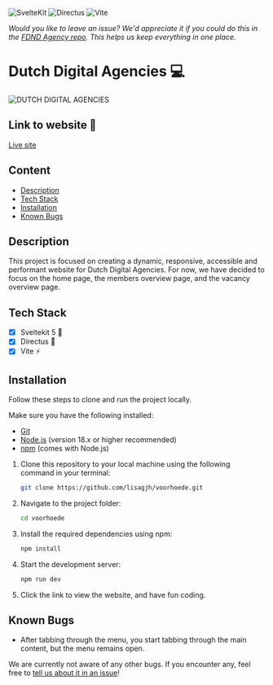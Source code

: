 ![SvelteKit](https://img.shields.io/badge/SvelteKit-v5-orange)
![Directus](https://img.shields.io/badge/Directus-API-blue)
![Vite](https://img.shields.io/badge/Vite-fast-brightgreen)

*Would you like to leave an issue? We'd appreciate it if you could do this in the  [FDND Agency repo](https://github.com/fdnd-agency/voorhoede). This helps us keep everything in one place.*

# Dutch Digital Agencies 💻


![DUTCH DIGITAL AGENCIES](https://github.com/user-attachments/assets/b461e4bc-0d6d-480a-8e47-c75e88187acd)

## Link to website 🔗

[Live site](https://dda.agency.fdnd.nl/)

## Content

- [Description](#Description)
- [Tech Stack](#Tech-Stack)
- [Installation](#Installation)
- [Known Bugs](#Known-Bugs)

## Description

This project is focused on creating a dynamic, responsive, accessible and performant website for Dutch Digital Agencies. For now, we have decided to focus on the home page, the members overview page, and the vacancy overview page.

## Tech Stack

- [x] Sveltekit 5 📙
- [x] Directus 🐰
- [x] Vite ⚡️

## Installation

Follow these steps to clone and run the project locally.

Make sure you have the following installed:

- [Git](https://git-scm.com/)
- [Node.js](https://nodejs.org/) (version 18.x or higher recommended)
- [npm](https://www.npmjs.com/) (comes with Node.js)


1. Clone this repository to your local machine using the following command in your terminal:

    ```bash
    git clone https://github.com/lisagjh/voorhoede.git
    ```

2. Navigate to the project folder:

    ```bash
    cd voorhoede
    ```


3. Install the required dependencies using npm:

    ```bash
    npm install
    ```

4. Start the development server:

    ```bash
    npm run dev
    ```

5. Click the link to view the website, and have fun coding.

## Known Bugs

- After tabbing through the menu, you start tabbing through the main content, but the menu remains open.

We are currently not aware of any other bugs. If you encounter any, feel free to [tell us about it in an issue]([url](https://github.com/fdnd-agency/voorhoede))!
